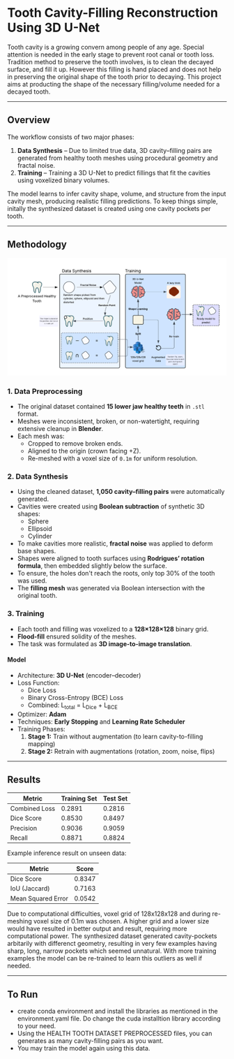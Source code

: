 # Tooth Cavity-Filling Reconstruction Using 3D U-Net

Tooth cavity is a growing convern among people of any age. Special attention is needed in the early stage to prevent root canal or tooth loss. Tradition method to preserve the tooth involves, is to 
clean the decayed surface, and fill it up. However this filling is hand placed and does not help in preserving the original shape of the tooth prior to decaying. This project aims at producting the
shape of the necessary filling/volume needed for a decayed tooth.

---

## Overview

The workflow consists of two major phases:

1. **Data Synthesis** – Due to limited true data, 3D cavity–filling pairs are generated from healthy tooth meshes using procedural geometry and fractal noise.
2. **Training** – Training a 3D U-Net to predict fillings that fit the cavities using voxelized binary volumes.

The model learns to infer cavity shape, volume, and structure from the input cavity mesh, producing realistic filling predictions. To keep things simple, initally the
synthesized dataset is created using one cavity pockets per tooth.

---

## Methodology

<p align="center">
  <img src="ASSETS/Methodology.png" alt="Methodology Overview" width="600"/>
</p>

### 1. Data Preprocessing
- The original dataset contained **15 lower jaw healthy teeth** in `.stl` format.
- Meshes were inconsistent, broken, or non-watertight, requiring extensive cleanup in **Blender**.
- Each mesh was:
  - Cropped to remove broken ends.
  - Aligned to the origin (crown facing +Z).
  - Re-meshed with a voxel size of `0.1m` for uniform resolution.

### 2. Data Synthesis
- Using the cleaned dataset, **1,050 cavity–filling pairs** were automatically generated.
- Cavities were created using **Boolean subtraction** of synthetic 3D shapes:
  - Sphere
  - Ellipsoid
  - Cylinder  
- To make cavities more realistic, **fractal noise** was applied to deform base shapes.
- Shapes were aligned to tooth surfaces using **Rodrigues’ rotation formula**, then embedded slightly below the surface.
- To ensure, the holes don't reach the roots, only top 30% of the tooth was used.
- The **filling mesh** was generated via Boolean intersection with the original tooth.


### 3. Training
- Each tooth and filling was voxelized to a **128×128×128** binary grid.
- **Flood-fill** ensured solidity of the meshes.
- The task was formulated as **3D image-to-image translation**.

#### Model
- Architecture: **3D U-Net** (encoder–decoder)
- Loss Function:
  - Dice Loss  
  - Binary Cross-Entropy (BCE) Loss  
  - Combined:  L<sub>total</sub> = L<sub>Dice</sub> + L<sub>BCE</sub>
- Optimizer: **Adam**
- Techniques: **Early Stopping** and **Learning Rate Scheduler**
- Training Phases:
  1. **Stage 1:** Train without augmentation (to learn cavity-to-filling mapping)
  2. **Stage 2:** Retrain with augmentations (rotation, zoom, noise, flips)

---
## Results

| Metric | Training Set | Test Set |
|--------|---------------|----------|
| Combined Loss | 0.2891 | 0.2816 |
| Dice Score | 0.8530 | 0.8497 |
| Precision | 0.9036 | 0.9059 |
| Recall | 0.8871 | 0.8824 |

Example inference result on unseen data:

| Metric | Score |
|--------|--------|
| Dice Score | 0.8347 |
| IoU (Jaccard) | 0.7163 |
| Mean Squared Error | 0.0542 |

Due to computational difficulties, voxel grid of 128x128x128 and during re-meshing voxel size of 0.1m was chosen. A higher grid and a lower size
would have resulted in better output and result, requiring more computational power. The synthesized dataset generated cavity-pockets arbitarily
with differenct geometry, resulting in very few examples having sharp, long, narrow pockets which seemed unnatural. With more training examples
the model can be re-trained to learn this outliers as well if needed.

---

## To  Run
- create conda environment and install the libraries as mentioned in the environment.yaml file. Do change the cuda installtion library according to your need.
- Using the HEALTH TOOTH DATASET PREPROCESSED files, you can generates as many cavity-filling pairs as you want.
- You may train the model again using this data.
